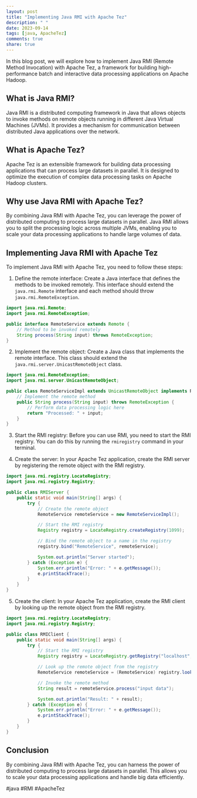 ```yaml
---
layout: post
title: "Implementing Java RMI with Apache Tez"
description: " "
date: 2023-09-14
tags: [java, ApacheTez]
comments: true
share: true
---
```


In this blog post, we will explore how to implement Java RMI (Remote Method Invocation) with Apache Tez, a framework for building high-performance batch and interactive data processing applications on Apache Hadoop.

## What is Java RMI?

Java RMI is a distributed computing framework in Java that allows objects to invoke methods on remote objects running in different Java Virtual Machines (JVMs). It provides a mechanism for communication between distributed Java applications over the network.

## What is Apache Tez?

Apache Tez is an extensible framework for building data processing applications that can process large datasets in parallel. It is designed to optimize the execution of complex data processing tasks on Apache Hadoop clusters.

## Why use Java RMI with Apache Tez?

By combining Java RMI with Apache Tez, you can leverage the power of distributed computing to process large datasets in parallel. Java RMI allows you to split the processing logic across multiple JVMs, enabling you to scale your data processing applications to handle large volumes of data.

## Implementing Java RMI with Apache Tez

To implement Java RMI with Apache Tez, you need to follow these steps:

1. Define the remote interface: Create a Java interface that defines the methods to be invoked remotely. This interface should extend the `java.rmi.Remote` interface and each method should throw `java.rmi.RemoteException`.

```java
import java.rmi.Remote;
import java.rmi.RemoteException;

public interface RemoteService extends Remote {
    // Method to be invoked remotely
    String process(String input) throws RemoteException;
}
```

2. Implement the remote object: Create a Java class that implements the remote interface. This class should extend the `java.rmi.server.UnicastRemoteObject` class.

```java
import java.rmi.RemoteException;
import java.rmi.server.UnicastRemoteObject;

public class RemoteServiceImpl extends UnicastRemoteObject implements RemoteService {
    // Implement the remote method
    public String process(String input) throws RemoteException {
        // Perform data processing logic here
        return "Processed: " + input;
    }
}
```

3. Start the RMI registry: Before you can use RMI, you need to start the RMI registry. You can do this by running the `rmiregistry` command in your terminal.

4. Create the server: In your Apache Tez application, create the RMI server by registering the remote object with the RMI registry.

```java
import java.rmi.registry.LocateRegistry;
import java.rmi.registry.Registry;

public class RMIServer {
    public static void main(String[] args) {
        try {
            // Create the remote object
            RemoteService remoteService = new RemoteServiceImpl();

            // Start the RMI registry
            Registry registry = LocateRegistry.createRegistry(1099);

            // Bind the remote object to a name in the registry
            registry.bind("RemoteService", remoteService);

            System.out.println("Server started");
        } catch (Exception e) {
            System.err.println("Error: " + e.getMessage());
            e.printStackTrace();
        }
    }
}
```

5. Create the client: In your Apache Tez application, create the RMI client by looking up the remote object from the RMI registry.

```java
import java.rmi.registry.LocateRegistry;
import java.rmi.registry.Registry;

public class RMIClient {
    public static void main(String[] args) {
        try {
            // Start the RMI registry
            Registry registry = LocateRegistry.getRegistry("localhost", 1099);

            // Look up the remote object from the registry
            RemoteService remoteService = (RemoteService) registry.lookup("RemoteService");

            // Invoke the remote method
            String result = remoteService.process("input data");

            System.out.println("Result: " + result);
        } catch (Exception e) {
            System.err.println("Error: " + e.getMessage());
            e.printStackTrace();
        }
    }
}
```

## Conclusion

By combining Java RMI with Apache Tez, you can harness the power of distributed computing to process large datasets in parallel. This allows you to scale your data processing applications and handle big data efficiently.

#java #RMI #ApacheTez